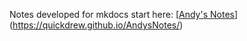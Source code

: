 

Notes developed for mkdocs start here: [[Andy's Notes](docs/index.md)](https://quickdrew.github.io/AndysNotes/)


